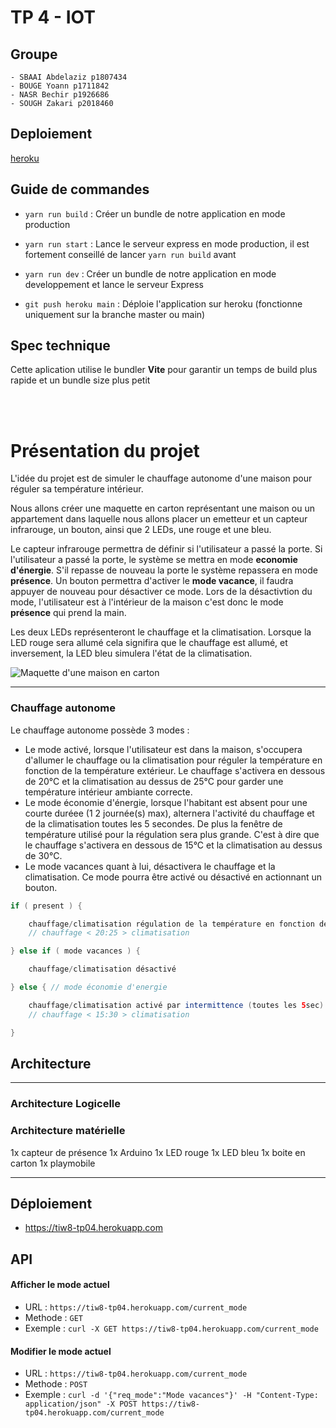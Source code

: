 # TP 4 - IOT

## Groupe

    - SBAAI Abdelaziz p1807434
    - BOUGE Yoann p1711842
    - NASR Bechir p1926686
    - SOUGH Zakari p2018460

## Deploiement

[heroku](https://tp4-tiw8.herokuapp.com/)

## Guide de commandes

-   `yarn run build` : Créer un bundle de notre application en mode production
-   `yarn run start` : Lance le serveur express en mode production, il est fortement conseillé de lancer `yarn run build` avant
-   `yarn run dev` : Créer un bundle de notre application en mode developpement et lance le serveur Express

-   `git push heroku main` : Déploie l'application sur heroku (fonctionne uniquement sur la branche master ou main)

## Spec technique

Cette aplication utilise le bundler **Vite** pour garantir un temps de build plus rapide et un bundle size plus petit

<br><br>

# Présentation du projet

L'idée du projet est de simuler le chauffage autonome d'une maison pour réguler sa température intérieur.

Nous allons créer une maquette en carton représentant une maison ou un appartement dans laquelle nous allons placer un emetteur et un capteur infrarouge, un bouton, ainsi que 2 LEDs, une rouge et une bleu.

Le capteur infrarouge permettra de définir si l'utilisateur a passé la porte. Si l'utilisateur a passé la porte, le système se mettra en mode **economie d'énergie**. S'il repasse de nouveau la porte le système repassera en mode **présence**. Un bouton permettra d'activer le **mode vacance**, il faudra appuyer de nouveau pour désactiver ce mode. Lors de la désactivtion du mode, l'utilisateur est à l'intérieur de la maison c'est donc le mode **présence** qui prend la main.

Les deux LEDs représenteront le chauffage et la climatisation. Lorsque la LED rouge sera allumé cela signifira que le chauffage est allumé, et inversement, la LED bleu simulera l'état de la climatisation.

![Maquette d'une maison en carton](http://3.bp.blogspot.com/_khIbCj13leA/R9P0SkWrcvI/AAAAAAAAABQ/vlfamO5ra7c/s320/IMG_0020.JPG)

---

### Chauffage autonome

Le chauffage autonome possède 3 modes :

-   Le mode activé, lorsque l'utilisateur est dans la maison, s'occupera d'allumer le chauffage ou la climatisation pour réguler la température en fonction de la température extérieur. Le chauffage s'activera en dessous de 20°C et la climatisation au dessus de 25°C pour garder une température intérieur ambiante correcte.
-   Le mode économie d'énergie, lorsque l'habitant est absent pour une courte duréee (1 2 journée(s) max), alternera l'activité du chauffage et de la climatisation toutes les 5 secondes. De plus la fenêtre de température utilisé pour la régulation sera plus grande. C'est à dire que le chauffage s'activera en dessous de 15°C et la climatisation au dessus de 30°C.
-   Le mode vacances quant à lui, désactivera le chauffage et la climatisation. Ce mode pourra être activé ou désactivé en actionnant un bouton.

```java
if ( present ) {

	chauffage/climatisation régulation de la température en fonction de la température extérieur.
	// chauffage < 20:25 > climatisation

} else if ( mode vacances ) {

	chauffage/climatisation désactivé

} else { // mode économie d'energie

	chauffage/climatisation activé par intermittence (toutes les 5sec) en fonction de la température extérieur
	// chauffage < 15:30 > climatisation

}
```

## Architecture

---

### Architecture Logicelle

### Architecture matérielle

1x capteur de présence
1x Arduino
1x LED rouge
1x LED bleu
1x boite en carton
1x playmobile

---

## Déploiement

-   https://tiw8-tp04.herokuapp.com

## API

#### Afficher le mode actuel

-   URL : `https://tiw8-tp04.herokuapp.com/current_mode`
-   Methode : `GET`
-   Exemple : `curl -X GET https://tiw8-tp04.herokuapp.com/current_mode`

#### Modifier le mode actuel

-   URL : `https://tiw8-tp04.herokuapp.com/current_mode`
-   Methode : `POST`
-   Exemple : `curl -d '{"req_mode":"Mode vacances"}' -H "Content-Type: application/json" -X POST https://tiw8-tp04.herokuapp.com/current_mode`
